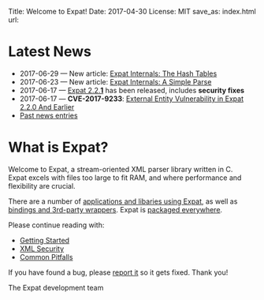 Title: Welcome to Expat!
Date: 2017-04-30
License: MIT
save_as: index.html
url:

# Latest News

* 2017-06-29 —
  New article:
  [Expat Internals: The Hash Tables](../expat-internals-the-hash-tables/)
* 2017-06-23 —
  New article:
  [Expat Internals: A Simple Parse](doc/expat-internals-a-simple-parse/)
* 2017-06-17 —
  [Expat 2.2.**1**](https://github.com/libexpat/libexpat/blob/R_2_2_1/expat/Changes)
  has been released, includes **security fixes**
* 2017-06-17 —
  __CVE-2017-9233__:
  [External Entity Vulnerability in Expat 2.2.0 And Earlier](doc/cve-2017-9233/)
* [Past news entries](doc/news/)


# What is Expat?

Welcome to Expat, a stream-oriented XML parser library written in C.<br/>
Expat excels with files too large to fit RAM, and
where performance and flexibility are crucial.

There are a number of [applications and libaries using Expat](doc/users/),
as well as [bindings and 3rd-party wrappers](doc/bindings/).
Expat is [packaged everywhere](doc/packages/).

Please continue reading with:

 * [Getting Started](doc/getting-started/)
 * [XML Security](doc/xml-security/)
 * [Common Pitfalls](doc/common-pitfalls/)

If you have found a bug,
please [report it](https://github.com/libexpat/libexpat/issues) so it gets fixed.
Thank you!

The Expat development team
